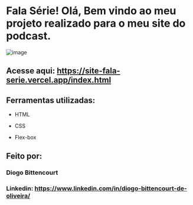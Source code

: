 # Fala Série! Olá, Bem vindo ao meu projeto realizado para o meu site do podcast.

![image](https://live.staticflickr.com/65535/52889775692_9aa573cffa_m.jpg)

## Acesse aqui: https://site-fala-serie.vercel.app/index.html

## Ferramentas utilizadas:

* HTML

* CSS

* Flex-box

## Feito por:

### Diogo Bittencourt

### Linkedin: https://www.linkedin.com/in/diogo-bittencourt-de-oliveira/
